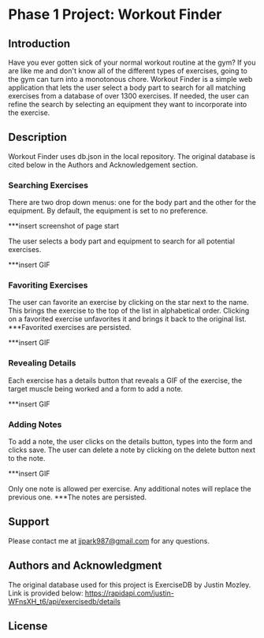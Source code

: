 <!--
Things to do:
1. Correctly cite ExerciseDB
2. Add GIFs
-->

# Phase 1 Project: Workout Finder

## Introduction

Have you ever gotten sick of your normal workout routine at the gym? If you are like me and don't know all of the different types of exercises, going to the gym can turn into a monotonous chore. Workout Finder is a simple web application that lets the user select a body part to search for all matching exercises from a database of over 1300 exercises. If needed, the user can refine the search by selecting an equipment they want to incorporate into the exercise.

## Description

Workout Finder uses db.json in the local repository. The original database is cited below in the Authors and Acknowledgement section.

### Searching Exercises

There are two drop down menus: one for the body part and the other for the equipment. By default, the equipment is set to no preference.

***insert screenshot of page start

The user selects a body part and equipment to search for all potential exercises.

***insert GIF

### Favoriting Exercises

The user can favorite an exercise by clicking on the star next to the name. This brings the exercise to the top of the list in alphabetical order. Clicking on a favorited exercise unfavorites it and brings it back to the original list. ***Favorited exercises are persisted.

***insert GIF

### Revealing Details

Each exercise has a details button that reveals a GIF of the exercise, the target muscle being worked and a form to add a note. 

***insert GIF

### Adding Notes

To add a note, the user clicks on the details button, types into the form and clicks save. The user can delete a note by clicking on the delete button next to the note.

***insert GIF

Only one note is allowed per exercise. Any additional notes will replace the previous one. ***The notes are persisted.

## Support

Please contact me at jjpark987@gmail.com for any questions.

## Authors and Acknowledgment

The original database used for this project is ExerciseDB by Justin Mozley. Link is provided below:
https://rapidapi.com/justin-WFnsXH_t6/api/exercisedb/details

## License
